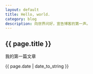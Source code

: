 ```yaml
---
layout: default
title: Hello, world.
category: blog
description: 向世界问好，宣告博客的第一声。
---
```


## {{ page.title }}

我的第一篇文章

{{ page.date | date_to_string }}